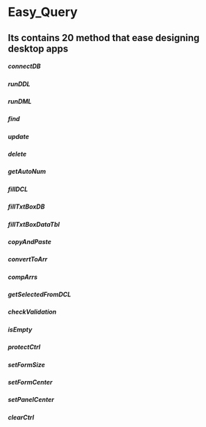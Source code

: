 # Easy_Query
## Its contains 20 method that ease designing desktop apps
##### connectDB
##### runDDL
##### runDML
##### find
##### update
##### delete
##### getAutoNum
##### fillDCL
##### fillTxtBoxDB
##### fillTxtBoxDataTbl
##### copyAndPaste
##### convertToArr
##### compArrs
##### getSelectedFromDCL
##### checkValidation
##### isEmpty
##### protectCtrl
##### setFormSize
##### setFormCenter
##### setPanelCenter
##### clearCtrl
